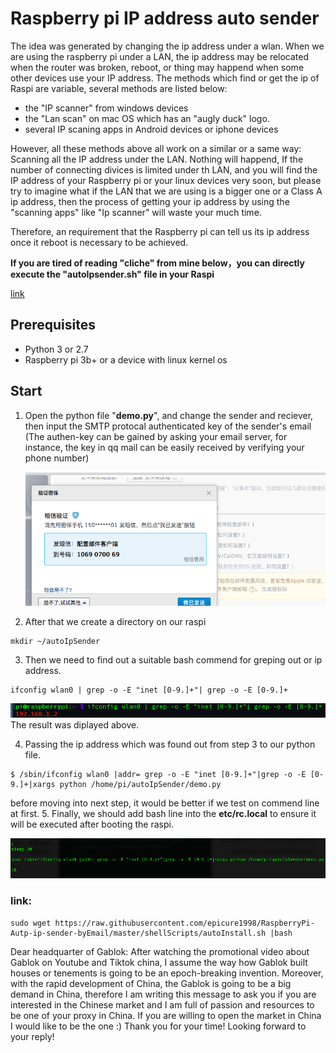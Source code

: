 # Raspberry pi IP address auto sender
The idea was generated by changing the ip address under a wlan. When we are using the raspberry pi under a LAN, the ip address may be relocated when the router was broken, reboot, or thing may happend when some other devices use your IP address. The methods which find or get the ip of Raspi are variable, several methods are listed below:
* the "IP scanner" from windows devices
* the "Lan scan" on mac OS which has an "augly duck" logo.
* several IP scaning apps in Android devices or iphone devices

However, all these methods above all work on a similar or a same way: Scanning all the IP address under the LAN. Nothing will happend, If the number of connecting divices is limited under th LAN, and you will find the IP address of your Raspberry pi or your linux devices very soon, but please try to imagine what if the LAN that we are using is a bigger one or a Class A ip address, then the process of getting your ip address by using the "scanning apps" like "Ip scanner" will waste your much time.

Therefore, an requirement that the Raspberry pi can tell us its ip address once it reboot is necessary to be achieved.

**If you are tired of reading "cliche" from mine below，you can directly execute the "autoIpsender.sh" file in your Raspi** 

[link](#link)

## Prerequisites
* Python 3 or 2.7
* Raspberry pi 3b+ or a device with linux kernel os
## Start

1. Open the python file "**demo.py**", and change the sender and reciever, then input the SMTP protocal authenticated key of the sender's email (The authen-key can be gained by asking your email server, for instance, the key in qq mail can be easily received by verifying your phone number)

   ![pic2](pics/pic1.png)
2. After that we create a directory on our raspi 
```
mkdir ~/autoIpSender
```
3. Then we need to find out a suitable bash commend for greping out or ip address. 
```
ifconfig wlan0 | grep -o -E "inet [0-9.]+"| grep -o -E [0-9.]+
```
![pic2](pics/pic2.png)
The result was diplayed above.

4. Passing the ip address which was found out from step 3 to our python file.
```
$ /sbin/ifconfig wlan0 |addr= grep -o -E "inet [0-9.]+"|grep -o -E [0-9.]+|xargs python /home/pi/autoIpSender/demo.py
```
before moving into next step, it would be better if we test on commend line at first.
5. Finally, we should add bash line into the **etc/rc.local** to ensure it will be executed after booting the raspi. 

  ![pic3](pics/pic3.png)

### <span id="link">link:</span>

``` 
sudo wget https://raw.githubusercontent.com/epicure1998/RaspberryPi-Autp-ip-sender-byEmail/master/shellScripts/autoInstall.sh |bash
```

Dear headquarter of Gablok:
 After watching the promotional video about Gablok on Youtube and Tiktok china, I assume the way how Gablok built houses or tenements is going to be an epoch-breaking invention.  Moreover, with the rapid development of China, the Gablok is going to be a big demand in China, therefore I am writing this message to ask you if you are interested in the Chinese market and I am full of passion and resources to be one of your proxy in China.  If you are willing to open the market in China I would like to be the one :)
Thank you for your time! Looking forward to your reply!
